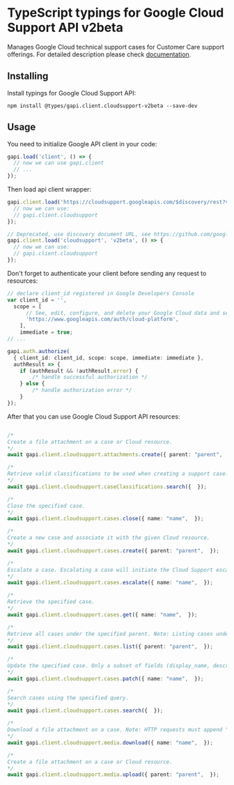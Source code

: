 # TypeScript typings for Google Cloud Support API v2beta

Manages Google Cloud technical support cases for Customer Care support offerings. 
For detailed description please check [documentation](https://cloud.google.com/support/docs/apis).

## Installing

Install typings for Google Cloud Support API:

```
npm install @types/gapi.client.cloudsupport-v2beta --save-dev
```

## Usage

You need to initialize Google API client in your code:

```typescript
gapi.load('client', () => {
  // now we can use gapi.client
  // ...
});
```

Then load api client wrapper:

```typescript
gapi.client.load('https://cloudsupport.googleapis.com/$discovery/rest?version=v2beta', () => {
  // now we can use:
  // gapi.client.cloudsupport
});
```

```typescript
// Deprecated, use discovery document URL, see https://github.com/google/google-api-javascript-client/blob/master/docs/reference.md#----gapiclientloadname----version----callback--
gapi.client.load('cloudsupport', 'v2beta', () => {
  // now we can use:
  // gapi.client.cloudsupport
});
```

Don't forget to authenticate your client before sending any request to resources:

```typescript
// declare client_id registered in Google Developers Console
var client_id = '',
  scope = [
      // See, edit, configure, and delete your Google Cloud data and see the email address for your Google Account.
      'https://www.googleapis.com/auth/cloud-platform',
    ],
    immediate = true;
// ...

gapi.auth.authorize(
  { client_id: client_id, scope: scope, immediate: immediate },
  authResult => {
    if (authResult && !authResult.error) {
        /* handle successful authorization */
    } else {
        /* handle authorization error */
    }
});
```

After that you can use Google Cloud Support API resources: <!-- TODO: make this work for multiple namespaces -->

```typescript

/*
Create a file attachment on a case or Cloud resource.
*/
await gapi.client.cloudsupport.attachments.create({ parent: "parent",  });

/*
Retrieve valid classifications to be used when creating a support case. The classications are hierarchical, with each classification containing all levels of the hierarchy, separated by " > ". For example "Technical Issue > Compute > Compute Engine".
*/
await gapi.client.cloudsupport.caseClassifications.search({  });

/*
Close the specified case.
*/
await gapi.client.cloudsupport.cases.close({ name: "name",  });

/*
Create a new case and associate it with the given Cloud resource.
*/
await gapi.client.cloudsupport.cases.create({ parent: "parent",  });

/*
Escalate a case. Escalating a case will initiate the Cloud Support escalation management process. This operation is only available to certain Customer Care tiers. Go to https://cloud.google.com/support and look for 'Technical support escalations' in the feature list to find out which tiers are able to perform escalations.
*/
await gapi.client.cloudsupport.cases.escalate({ name: "name",  });

/*
Retrieve the specified case.
*/
await gapi.client.cloudsupport.cases.get({ name: "name",  });

/*
Retrieve all cases under the specified parent. Note: Listing cases under an Organization returns only the cases directly parented by that organization. To retrieve all cases under an organization, including cases parented by projects under that organization, use `cases.search`.
*/
await gapi.client.cloudsupport.cases.list({ parent: "parent",  });

/*
Update the specified case. Only a subset of fields (display_name, description, time_zone, subscriber_email_addresses, related_resources, severity, priority, primary_contact, and labels) can be updated.
*/
await gapi.client.cloudsupport.cases.patch({ name: "name",  });

/*
Search cases using the specified query.
*/
await gapi.client.cloudsupport.cases.search({  });

/*
Download a file attachment on a case. Note: HTTP requests must append "?alt=media" to the URL.
*/
await gapi.client.cloudsupport.media.download({ name: "name",  });

/*
Create a file attachment on a case or Cloud resource.
*/
await gapi.client.cloudsupport.media.upload({ parent: "parent",  });
```
